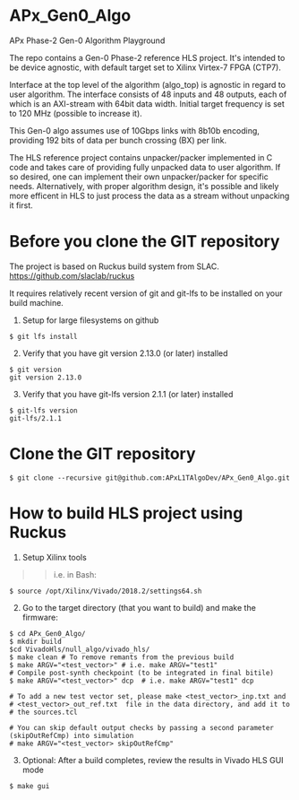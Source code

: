 # APx_Gen0_Algo
APx Phase-2 Gen-0 Algorithm Playground

The repo contains a Gen-0 Phase-2 reference HLS project. It's intended to be 
device agnostic, with default target set to Xilinx Virtex-7 FPGA (CTP7).

Interface at the top level of the algorithm (algo_top) is agnostic in regard 
to user algorithm. The interface consists of 48 inputs and 48 outputs, each of
which is an AXI-stream with 64bit data width. Initial target frequency is set
to 120 MHz (possible to increase it).

This Gen-0 algo assumes use of 10Gbps links with 8b10b encoding, providing 
192 bits of data per bunch crossing (BX) per link.

The HLS reference project contains unpacker/packer implemented in C code and 
takes care of providing fully unpacked data to user algorithm. If so desired,
one can implement their own unpacker/packer for specific needs. Alternatively,
with proper algorithm design, it's possible and likely more efficent in HLS
to just process the data as a stream without unpacking it first. 

# Before you clone the GIT repository

The project is based on Ruckus build system from SLAC.
https://github.com/slaclab/ruckus

It requires relatively recent version of git and git-lfs to be installed on your
build machine.

1) Setup for large filesystems on github

```
$ git lfs install
```

2) Verify that you have git version 2.13.0 (or later) installed 

```
$ git version
git version 2.13.0
```

3) Verify that you have git-lfs version 2.1.1 (or later) installed 

```
$ git-lfs version
git-lfs/2.1.1
```

# Clone the GIT repository

```
$ git clone --recursive git@github.com:APxL1TAlgoDev/APx_Gen0_Algo.git
```

# How to build HLS project using Ruckus

1) Setup Xilinx tools 


>> i.e. in Bash:    
```
$ source /opt/Xilinx/Vivado/2018.2/settings64.sh
```

2) Go to the target directory (that you want to build) and make the firmware:

```
$ cd APx_Gen0_Algo/
$ mkdir build
$cd VivadoHls/null_algo/vivado_hls/
$ make clean # To remove remants from the previous build 
$ make ARGV="<test_vector>" # i.e. make ARGV="test1"
# Compile post-synth checkpoint (to be integrated in final bitile)
$ make ARGV="<test_vector>" dcp  # i.e. make ARGV="test1" dcp

# To add a new test vector set, please make <test_vector>_inp.txt and 
# <test_vector>_out_ref.txt  file in the data directory, and add it to 
# the sources.tcl

# You can skip default output checks by passing a second parameter (skipOutRefCmp) into simulation
# make ARGV="<test_vector> skipOutRefCmp" 

```

3) Optional: After a build completes, review the results in Vivado HLS GUI mode
```
$ make gui
```


